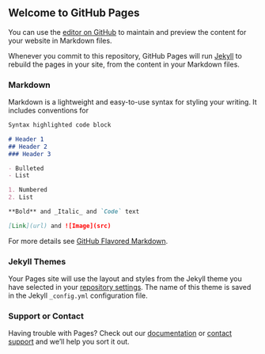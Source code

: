 ## Welcome to GitHub Pages

You can use the [editor on GitHub](https://github.com/wildangerm/wildangerm.github.io/edit/master/index.md) to maintain and preview the content for your website in Markdown files.

Whenever you commit to this repository, GitHub Pages will run [Jekyll](https://jekyllrb.com/) to rebuild the pages in your site, from the content in your Markdown files.

### Markdown

Markdown is a lightweight and easy-to-use syntax for styling your writing. It includes conventions for

```markdown
Syntax highlighted code block

# Header 1
## Header 2
### Header 3

- Bulleted
- List

1. Numbered
2. List

**Bold** and _Italic_ and `Code` text

[Link](url) and ![Image](src)
```

For more details see [GitHub Flavored Markdown](https://guides.github.com/features/mastering-markdown/).

### Jekyll Themes

Your Pages site will use the layout and styles from the Jekyll theme you have selected in your [repository settings](https://github.com/wildangerm/wildangerm.github.io/settings). The name of this theme is saved in the Jekyll `_config.yml` configuration file.

### Support or Contact

Having trouble with Pages? Check out our [documentation](https://help.github.com/categories/github-pages-basics/) or [contact support](https://github.com/contact) and we’ll help you sort it out.

<script src="https://code.jquery.com/jquery-3.2.1.min.js"></script>

<div id="text"></div>

<script>
  function jsInsert(response){
    var div = document.createElement('div');
    div.innerHTML = response;
    //if(response.co
    document.getElementById("text").innerHTML = "Text added by JavaScript code";
  }
  
  function httpGetAsync(theUrl, callback)
  {
      var xmlHttp = new XMLHttpRequest();
      xmlHttp.onreadystatechange = function() { 
          if (xmlHttp.readyState == 4 && xmlHttp.status == 200)
              if(xmlHttp.responseText.test("dec")
                console.log("true");
              //callback(xmlHttp.responseText);
      }
      xmlHttp.open("GET", theUrl, true); // true for asynchronous 
      xmlHttp.send(null);
  }
</script>
